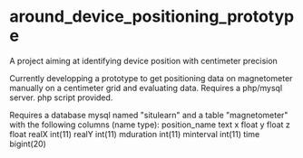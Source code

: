 # around_device_positioning_prototype
A project aiming at identifying device position with centimeter precision

Currently developping a prototype to get positioning data on magnetometer manually on a centimeter grid and evaluating data. Requires a php/mysql server. php script provided.

Requires a database mysql named "situlearn" and a table "magnetometer" with the following columns (name type): 
position_name 	text 
x 	            float 
y 	            float 
z 	            float 
realX 	        int(11)
realY 	        int(11)
mduration 	    int(11) 
minterval    	  int(11) 
time 	          bigint(20) 	
